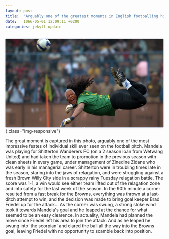 ```yaml
---
layout: post
title:  "Arguably one of the greatest moments in English footballing history..but long forgotten."
date:   1066-05-01 12:09:11 +0200
categories: jekyll update
---
```

![The great moment captured](/images/NM_goal.png){:class="img-responsive"}


The great moment is captured in this photo, arguably one of the most impressive feates of individual skill ever seen on the football pitch. Mandela was playing for Shitterton Wanderers FC (on a 2 season loan from Wetwang United) and had taken the team to promotion in the previous season with clean sheets in every game, under management of Zinedine Zidane who was early in his managerial career. Shitterton were in troubling times late in the season, staring into the jaws of relagation, and were struggling against a fresh Brown Willy City side in a scrappy rainy Tuesday relagation battle. The score was 1-1, a win would see either team lifted out of the relagation zone and into safety for the last week of the season. In the 90th minute a corner resulted from a fast break for the Browns, everything was thrown at a last-ditch attempt to win, and the decision was made to bring goal keeper Brad Friedel up for the attack... As the corner was swung, a strong stoke wind took it towards Mandela's goal and he leaped at the chance for what seemed to be an easy clearence. In actuality, Mandela had planned the move since Friedel left his area to join the attack. And as he leaped he swung into 'the scorpian' and clared the ball all the way into the Browns goal, leaving Friedel with no opportunity to scamble back into position.
